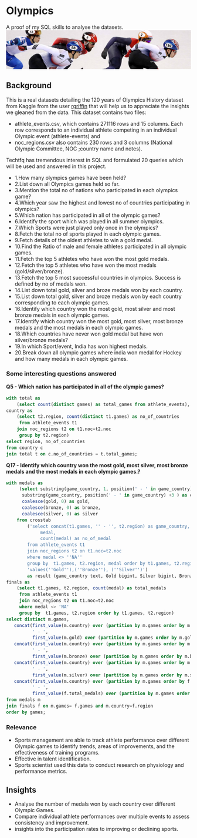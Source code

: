 # Olympics
A proof of my SQL skills to analyse the datasets.
![](https://github.com/Farouk-Muda/Olympics/blob/main/olympics%20png.jpg)

## Background
This is a real datasets detailing the 120 years of Olympics History dataset from Kaggle from the user [rgriffin](https://www.kaggle.com/datasets/heesoo37/120-years-of-olympic-history-athletes-and-results) that will help us to appreciate the insights we gleaned from the data. 
This dataset contains two files: 
- athlete_events.csv, which contains 271116 rows and 15 columns. Each row corresponds to an individual athlete competing in an individual Olympic event (athlete-events) and 
- noc_regions.csv also contains 230 rows and 3 columns (National Olympic Committee, NOC ;country name and notes).

Techtfq has tremendous interest in SQL and formulated 20 queries which will be used and answered in this project.
- 1.How many olympics games have been held?
- 2.List down all Olympics games held so far.
- 3.Mention the total no of nations who participated in each olympics game?
- 4.Which year saw the highest and lowest no of countries participating in olympics?
- 5.Which nation has participated in all of the olympic games?
- 6.Identify the sport which was played in all summer olympics.
- 7.Which Sports were just played only once in the olympics?
- 8.Fetch the total no of sports played in each olympic games.
- 9.Fetch details of the oldest athletes to win a gold medal.
- 10.Find the Ratio of male and female athletes participated in all olympic games.
- 11.Fetch the top 5 athletes who have won the most gold medals.
- 12.Fetch the top 5 athletes who have won the most medals (gold/silver/bronze).
- 13.Fetch the top 5 most successful countries in olympics. Success is defined by no of medals won.
- 14.List down total gold, silver and broze medals won by each country.
- 15.List down total gold, silver and broze medals won by each country corresponding to each olympic games.
- 16.Identify which country won the most gold, most silver and most bronze medals in each olympic games.
- 17.Identify which country won the most gold, most silver, most bronze medals and the most medals in each olympic games.
- 18.Which countries have never won gold medal but have won silver/bronze medals?
- 19.In which Sport/event, India has won highest medals.
- 20.Break down all olympic games where india won medal for Hockey and how many medals in each olympic games.

### Some interesting questions answered

**Q5 - Which nation has participated in all of the olympic games?**

```sql
with total as
    (select count(distinct games) as total_games from athlete_events),
country as
    (select t2.region, count(distinct t1.games) as no_of_countries
     from athlete_events t1 
    join noc_regions t2 on t1.noc=t2.noc
     group by t2.region)
select region, no_of_countries 
from country c 
join total t on c.no_of_countries = t.total_games;
```


**Q17 -  Identify which country won the most gold, most silver, most bronze medals and the most medals in each olympic games.?**

```sql
with medals as
	 (select substring(game_country, 1, position(' - ' in game_country) -1) as games,
	  substring(game_country, position(' - ' in game_country) +3 ) as country,
	  coalesce(gold, 0) as gold,
	  coalesce(bronze, 0) as bronze,
	  coalesce(silver, 0) as silver
	from crosstab 
		('select concat(t1.games, '' - '', t2.region) as game_country,  
			 medal,
			 count(medal) as no_of_medal
		from athlete_events t1 
		join noc_regions t2 on t1.noc=t2.noc
		where medal <> ''NA''
		group by  t1.games, t2.region, medal order by t1.games, t2.region, medal',
		'values(''Gold''),(''Bronze''), (''Silver'')')
		as result (game_country text, Gold bigint, Silver bigint, Bronze bigint)),
finals as	
	(select t1.games, t2.region, count(medal) as total_medals 
	 from athlete_events t1 
	 join noc_regions t2 on t1.noc=t2.noc
	 where medal <> 'NA'
	 group by  t1.games, t2.region order by t1.games, t2.region)
select distinct m.games, 
   concat(first_value(m.country) over (partition by m.games order by m.gold desc),
		  ' - ', 
		  first_value(m.gold) over (partition by m.games order by m.gold desc)) as max_gold,
   concat(first_value(m.country) over (partition by m.games order by m.bronze desc),
		  ' - ', 
		  first_value(m.bronze) over (partition by m.games order by m.bronze desc)) as max_bronze,
   concat(first_value(m.country) over (partition by m.games order by m.silver desc),
		  ' - ', 
		  first_value(m.silver) over (partition by m.games order by m.silver desc)) as max_silver,
   concat(first_value(m.country) over (partition by m.games order by f.total_medals desc),
		  ' - ', 
		  first_value(f.total_medals) over (partition by m.games order by f.total_medals desc)) as max_medals
from medals m 
join finals f on m.games= f.games and m.country=f.region
order by games;
```

### Relevance
- Sports management are able to track athlete performance over different Olympic games to identify trends, areas of improvements, and the effectiveness of training programs.
- Effective in talent identification.
- Sports scientist used this data to conduct research on physiology and performance metrics. 

## Insights
- Analyse the number of medals won by each country over different Olympic Games.
- Compare individual athlete performances over multiple events to assess consistency and improvement.
- insights into the participation rates to improving or declining sports.
